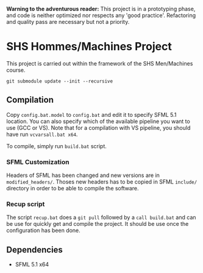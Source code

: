 **Warning to the adventurous reader:** This project is in a prototyping phase, and code is neither optimized nor respects any 'good practice'. Refactoring and quality pass are necessary but not a priority.

# SHS Hommes/Machines Project

This project is carried out within the framework of the SHS Men/Machines course.

``
git submodule update --init --recursive
``

## Compilation

Copy `config.bat.model` to `config.bat` and edit it to specify SFML 5.1 location. You can also specify which of the available pipeline you want to use (GCC or VS). Note that for a compilation with VS pipeline, you should have run `vcvarsall.bat x64`.

To compile, simply run `build.bat` script. 

### SFML Customization

Headers of SFML has been changed and new versions are in `modified_headers/`. Thoses new headers has to be copied in SFML `include/` directory in order to be able to compile the software.

### Recup script

The script `recup.bat` does a `git pull` followed by a `call build.bat` and can be use for quickly get and compile the project. It should be use once the configuration has been done.

## Dependencies

* SFML 5.1 x64
